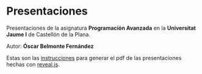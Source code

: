 # Presentaciones

Presentaciones de la asignatura **Programación Avanzada** en la **Universitat Jaume I** de Castellón de la Plana.

Autor: **Óscar Belmonte Fernández**

Estas son las [instrucciones](https://revealjs.com/pdf-export/) para generar el pdf de las presentaciones hechas con [reveal.js](https://revealjs.com/).
